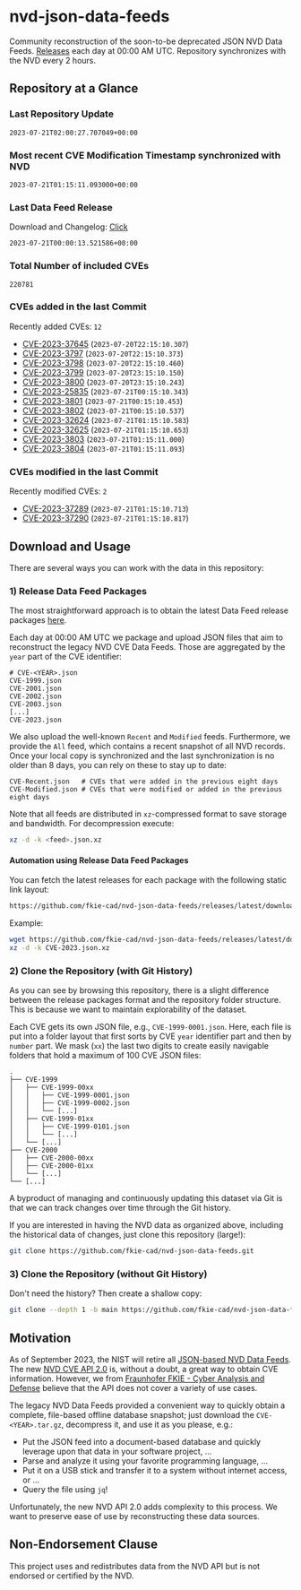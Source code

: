 # nvd-json-data-feeds

Community reconstruction of the soon-to-be deprecated JSON NVD Data Feeds. 
[Releases](https://github.com/fkie-cad/nvd-json-data-feeds/releases/latest) each day at 00:00 AM UTC.
Repository synchronizes with the NVD every 2 hours.

## Repository at a Glance

### Last Repository Update

```plain
2023-07-21T02:00:27.707049+00:00
```

### Most recent CVE Modification Timestamp synchronized with NVD

```plain
2023-07-21T01:15:11.093000+00:00
```

### Last Data Feed Release

Download and Changelog: [Click](https://github.com/fkie-cad/nvd-json-data-feeds/releases/latest)

```plain
2023-07-21T00:00:13.521586+00:00
```

### Total Number of included CVEs

```plain
220781
```

### CVEs added in the last Commit

Recently added CVEs: `12`

* [CVE-2023-37645](CVE-2023/CVE-2023-376xx/CVE-2023-37645.json) (`2023-07-20T22:15:10.307`)
* [CVE-2023-3797](CVE-2023/CVE-2023-37xx/CVE-2023-3797.json) (`2023-07-20T22:15:10.373`)
* [CVE-2023-3798](CVE-2023/CVE-2023-37xx/CVE-2023-3798.json) (`2023-07-20T22:15:10.460`)
* [CVE-2023-3799](CVE-2023/CVE-2023-37xx/CVE-2023-3799.json) (`2023-07-20T23:15:10.150`)
* [CVE-2023-3800](CVE-2023/CVE-2023-38xx/CVE-2023-3800.json) (`2023-07-20T23:15:10.243`)
* [CVE-2023-25835](CVE-2023/CVE-2023-258xx/CVE-2023-25835.json) (`2023-07-21T00:15:10.343`)
* [CVE-2023-3801](CVE-2023/CVE-2023-38xx/CVE-2023-3801.json) (`2023-07-21T00:15:10.453`)
* [CVE-2023-3802](CVE-2023/CVE-2023-38xx/CVE-2023-3802.json) (`2023-07-21T00:15:10.537`)
* [CVE-2023-32624](CVE-2023/CVE-2023-326xx/CVE-2023-32624.json) (`2023-07-21T01:15:10.583`)
* [CVE-2023-32625](CVE-2023/CVE-2023-326xx/CVE-2023-32625.json) (`2023-07-21T01:15:10.653`)
* [CVE-2023-3803](CVE-2023/CVE-2023-38xx/CVE-2023-3803.json) (`2023-07-21T01:15:11.000`)
* [CVE-2023-3804](CVE-2023/CVE-2023-38xx/CVE-2023-3804.json) (`2023-07-21T01:15:11.093`)


### CVEs modified in the last Commit

Recently modified CVEs: `2`

* [CVE-2023-37289](CVE-2023/CVE-2023-372xx/CVE-2023-37289.json) (`2023-07-21T01:15:10.713`)
* [CVE-2023-37290](CVE-2023/CVE-2023-372xx/CVE-2023-37290.json) (`2023-07-21T01:15:10.817`)


## Download and Usage

There are several ways you can work with the data in this repository:

### 1) Release Data Feed Packages

The most straightforward approach is to obtain the latest Data Feed release packages [here](https://github.com/fkie-cad/nvd-json-data-feeds/releases/latest).

Each day at 00:00 AM UTC we package and upload JSON files that aim to reconstruct the legacy NVD CVE Data Feeds.
Those are aggregated by the `year` part of the CVE identifier:

```
# CVE-<YEAR>.json
CVE-1999.json
CVE-2001.json
CVE-2002.json
CVE-2003.json
[...]
CVE-2023.json
```

We also upload the well-known `Recent` and `Modified` feeds.
Furthermore, we provide the `All` feed, which contains a recent snapshot of all NVD records.
Once your local copy is synchronized and the last synchronization is no older than 8 days, you can rely on these to stay up to date:

```plain
CVE-Recent.json   # CVEs that were added in the previous eight days
CVE-Modified.json # CVEs that were modified or added in the previous eight days
```

Note that all feeds are distributed in `xz`-compressed format to save storage and bandwidth.
For decompression execute:

```sh
xz -d -k <feed>.json.xz
```


#### Automation using Release Data Feed Packages

You can fetch the latest releases for each package with the following static link layout:

```sh
https://github.com/fkie-cad/nvd-json-data-feeds/releases/latest/download/CVE-<YEAR>.json.xz
```

Example:

```sh
wget https://github.com/fkie-cad/nvd-json-data-feeds/releases/latest/download/CVE-2023.json.xz
xz -d -k CVE-2023.json.xz
```

### 2) Clone the Repository (with Git History)

As you can see by browsing this repository, there is a slight difference between the release packages format and the repository folder structure.
This is because we want to maintain explorability of the dataset.

Each CVE gets its own JSON file, e.g., `CVE-1999-0001.json`.
Here, each file is put into a folder layout that first sorts by CVE `year` identifier part and then by `number` part.
We mask (`xx`) the last two digits to create easily navigable folders that hold a maximum of 100 CVE JSON files:

```plain
.
├── CVE-1999
│   ├── CVE-1999-00xx
│   │   ├── CVE-1999-0001.json
│   │   ├── CVE-1999-0002.json
│   │   └── [...]
│   ├── CVE-1999-01xx
│   │   ├── CVE-1999-0101.json
│   │   └── [...]
│   └── [...]
├── CVE-2000
│   ├── CVE-2000-00xx
│   ├── CVE-2000-01xx
│   └── [...]
└── [...]
```

A byproduct of managing and continuously updating this dataset via Git is that we can track changes over time through the Git history.

If you are interested in having the NVD data as organized above, including the historical data of changes, just clone this repository (large!):

```sh
git clone https://github.com/fkie-cad/nvd-json-data-feeds.git
```

### 3) Clone the Repository (without Git History)

Don't need the history? Then create a shallow copy:

```sh
git clone --depth 1 -b main https://github.com/fkie-cad/nvd-json-data-feeds.git
```

## Motivation

As of September 2023, the NIST will retire all [JSON-based NVD Data Feeds](https://nvd.nist.gov/vuln/data-feeds#divRetirementBanner-1).
The new [NVD CVE API 2.0](https://nvd.nist.gov/developers/vulnerabilities) is, without a doubt, a great way to obtain CVE information.
However, we from [Fraunhofer FKIE - Cyber Analysis and Defense](https://www.fkie.fraunhofer.de/en/departments/cad.html) believe that the API does not cover a variety of use cases.

The legacy NVD Data Feeds provided a convenient way to quickly obtain a complete, file-based offline database snapshot; just download the `CVE-<YEAR>.tar.gz`, decompress it, and use it as you please, e.g.:

* Put the JSON feed into a document-based database and quickly leverage upon that data in your software project, ...
* Parse and analyze it using your favorite programming language, ...
* Put it on a USB stick and transfer it to a system without internet access, or ...
* Query the file using `jq`!

Unfortunately, the new NVD API 2.0 adds complexity to this process.
We want to preserve ease of use by reconstructing these data sources.

## Non-Endorsement Clause

This project uses and redistributes data from the NVD API but is not endorsed or certified by the NVD.